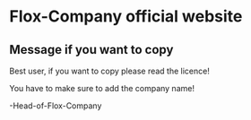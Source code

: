 # Flox-Company official website

## Message if you want to copy
Best user, if you want to copy please read the licence!

You have to make sure to add the company name!

-Head-of-Flox-Company